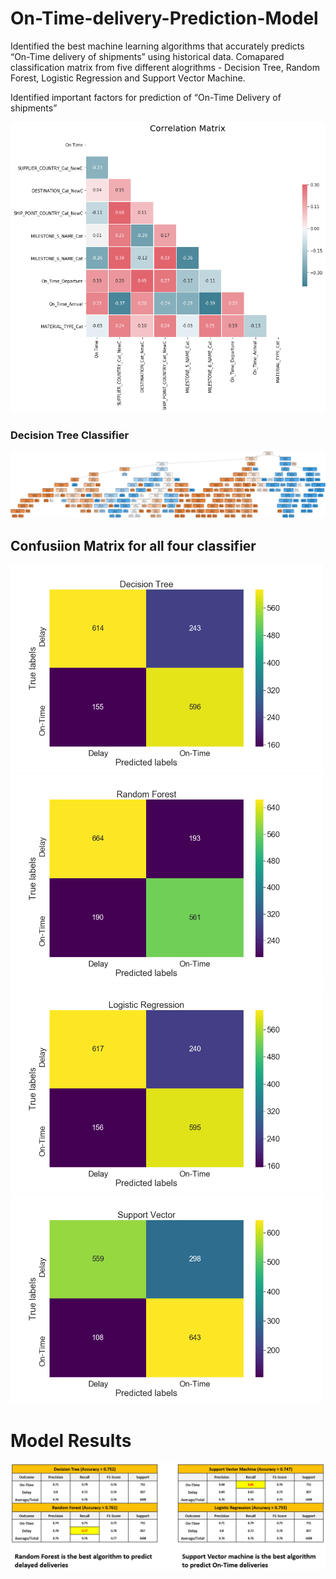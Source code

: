 # On-Time-delivery-Prediction-Model

Identified the best machine learning algorithms that accurately predicts “On-Time delivery of shipments” using historical data. 
Comapared classification matrix from five different alogrithms - Decision Tree, Random Forest, Logistic Regression and Support Vector Machine.

Identified important factors for prediction of “On-Time Delivery of shipments”
 
![Correlation between dependent and independent variables](https://github.com/aashay246/On-Time-delivery-Prediction-Model/blob/main/Corr_all.png)

### Decision Tree Classifier 
![Decision Tree Classifier](https://github.com/aashay246/On-Time-delivery-Prediction-Model/blob/main/shipment_tree.png)

## Confusiion Matrix for all four classifier

<img src="https://github.com/aashay246/On-Time-delivery-Prediction-Model/blob/main/DT.png" width="500"/> <img src="https://github.com/aashay246/On-Time-delivery-Prediction-Model/blob/main/rfc.png" width="500"/>
<img src="https://github.com/aashay246/On-Time-delivery-Prediction-Model/blob/main/LR.png" width="500"/> <img src="https://github.com/aashay246/On-Time-delivery-Prediction-Model/blob/main/svc.png" width="500"/>

# Model Results 


![](https://github.com/aashay246/On-Time-delivery-Prediction-Model/blob/main/Result.png)
